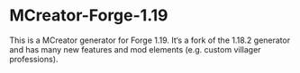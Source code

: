 # MCreator-Forge-1.19
This is a MCreator generator for Forge 1.19. It‘s a fork of the 1.18.2 generator and has many new features and mod elements (e.g. custom villager professions).
